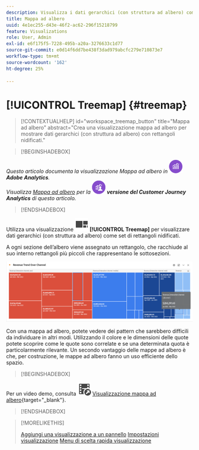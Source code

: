 ```yaml
---
description: Visualizza i dati gerarchici (con struttura ad albero) come un insieme di rettangoli nidificati.
title: Mappa ad albero
uuid: 4e1ec255-d43e-46f2-ac62-296f15218799
feature: Visualizations
role: User, Admin
exl-id: e6f175f5-7228-495b-a20a-3276633c1d77
source-git-commit: e0d14f6dd7be438f3dad979abcfc279e710873e7
workflow-type: tm+mt
source-wordcount: '162'
ht-degree: 25%

---
```


# [!UICONTROL Treemap] {#treemap}

<!-- markdownlint-disable MD034 -->

>[!CONTEXTUALHELP]
>id="workspace_treemap_button"
>title="Mappa ad albero"
>abstract="Crea una visualizzazione mappa ad albero per mostrare dati gerarchici (con struttura ad albero) con rettangoli nidificati."

<!-- markdownlint-enable MD034 -->

>[!BEGINSHADEBOX]

_Questo articolo documenta la visualizzazione Mappa ad albero in_ ![AdobeAnalytics](/help/assets/icons/AdobeAnalytics.svg) _&#x200B;**Adobe Analytics**._<br/>_Visualizza [Mappa ad albero](https://experienceleague.adobe.com/it/docs/analytics-platform/using/cja-workspace/visualizations/treemap) per la_ ![CustomerJourneyAnalytics](/help/assets/icons/CustomerJourneyAnalytics.svg) _&#x200B;**versione del Customer Journey Analytics** di questo articolo._

>[!ENDSHADEBOX]

Utilizza una visualizzazione ![GraphTree](/help/assets/icons/GraphTree.svg) **[!UICONTROL Treemap]** per visualizzare dati gerarchici (con struttura ad albero) come set di rettangoli nidificati.

A ogni sezione dell’albero viene assegnato un rettangolo, che racchiude al suo interno rettangoli più piccoli che rappresentano le sottosezioni.

![Esempio di mappa ad albero che mostra riquadri di rettangoli più piccoli che rappresentano rami secondari.](assets/treemap.png)

Con una mappa ad albero, potete vedere dei pattern che sarebbero difficili da individuare in altri modi. Utilizzando il colore e le dimensioni delle quote potete scoprire come le quote sono correlate e se una determinata quota è particolarmente rilevante. Un secondo vantaggio delle mappe ad albero è che, per costruzione, le mappe ad albero fanno un uso efficiente dello spazio.


>[!BEGINSHADEBOX]

Per un video demo, consulta ![VideoCheckedOut](/help/assets/icons/VideoCheckedOut.svg) [Visualizzazione mappa ad albero](https://video.tv.adobe.com/v/334458/?quality=12){target="_blank"}.

>[!ENDSHADEBOX]


>[!MORELIKETHIS]
>
>[Aggiungi una visualizzazione a un pannello](/help/analyze/analysis-workspace/visualizations/freeform-analysis-visualizations.md#add-visualizations-to-a-panel)
>[Impostazioni visualizzazione](/help/analyze/analysis-workspace/visualizations/freeform-analysis-visualizations.md#settings)
>[Menu di scelta rapida visualizzazione](/help/analyze/analysis-workspace/visualizations/freeform-analysis-visualizations.md#context-menu)
>
